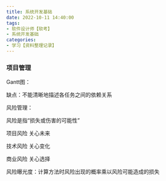 ```yaml
---
title: 系统开发基础
date: 2022-10-11 14:40:00
tags:
- 软件设计师【软考】
- 系统开发基础
categories:
- 学习【资料整理记录】
---
```


### 项目管理

Gantt图：

缺点：不能清晰地描述各任务之间的依赖关系

风险管理：

风险是指“损失或伤害的可能性”

项目风险	关心未来

技术风险	关心变化

商业风险	关心选择

风险曝光度：计算方法时风险出现的概率乘以风险可能造成的损失



